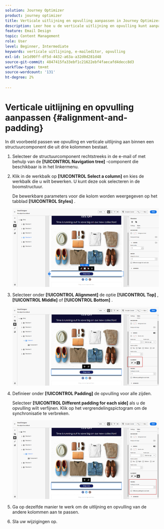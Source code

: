 ```yaml
---
solution: Journey Optimizer
product: journey optimizer
title: Verticale uitlijning en opvulling aanpassen in Journey Optimizer
description: Leer hoe u de verticale uitlijning en opvulling kunt aanpassen
feature: Email Design
topic: Content Management
role: User
level: Beginner, Intermediate
keywords: verticale uitlijning, e-maileditor, opvulling
exl-id: 1e1d90ff-df5d-4432-a63a-a32d0d281d48
source-git-commit: 4847415fa33ebf1c21622ebf4faecafd4decc8d3
workflow-type: tm+mt
source-wordcount: '131'
ht-degree: 2%

---
```


# Verticale uitlijning en opvulling aanpassen {#alignment-and-padding}

In dit voorbeeld passen we opvulling en verticale uitlijning aan binnen een structuurcomponent die uit drie kolommen bestaat.

1. Selecteer de structuurcomponent rechtstreeks in de e-mail of met behulp van de **[!UICONTROL Navigation tree]** -component die beschikbaar is in het linkermenu.

1. Klik in de werkbalk op **[!UICONTROL Select a column]** en kies de werkbalk die u wilt bewerken. U kunt deze ook selecteren in de boomstructuur.

   De bewerkbare parameters voor die kolom worden weergegeven op het tabblad **[!UICONTROL Styles]** .

   ![](assets/alignment_2.png)

1. Selecteer onder **[!UICONTROL Alignment]** de optie **[!UICONTROL Top]** , **[!UICONTROL Middle]** of **[!UICONTROL Bottom]** .

   ![](assets/alignment_3.png)

1. Definieer onder **[!UICONTROL Padding]** de opvulling voor alle zijden.

   Selecteer **[!UICONTROL Different padding for each side]** als u de opvulling wilt verfijnen. Klik op het vergrendelingspictogram om de synchronisatie te verbreken.

   ![](assets/alignment_4.png)

1. Ga op dezelfde manier te werk om de uitlijning en opvulling van de andere kolommen aan te passen.

1. Sla uw wijzigingen op.
